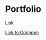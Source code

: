 # Portfolio
<a href="https://rishabhhmishra.github.io/Portfolio/portfolio.html">Link</a>

<a href="https://codepen.io/rishabhhmishra/pen/BaWENEy">Link to Codepen</a>
